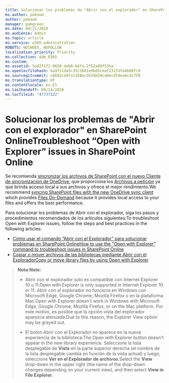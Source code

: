 ```yaml
---
title: Solucionar los problemas de "Abrir con el explorador" en SharePoint Online
ms.author: pebaum
author: pebaum
manager: pamgreen
ms.date: 04/21/2020
ms.audience: Admin
ms.topic: article
ms.service: o365-administration
ROBOTS: NOINDEX, NOFOLLOW
localization_priority: Priority
ms.collection: Adm_O365
ms.custom: ''
ms.assetid: 5ad2f1f2-9650-4eb0-b4fa-2f52a09f535a
ms.openlocfilehash: ba9f11da5c35c3681e9bd5ceaf13233fe8b80fc9
ms.sourcegitcommit: c6692ce0fa1358ec3529e59ca0ecdfdea4cdc759
ms.translationtype: HT
ms.contentlocale: es-ES
ms.lasthandoff: 09/14/2020
ms.locfileid: "47737322"
---
```

# <a name="troubleshoot-open-with-explorer-issues-in-sharepoint-online"></a><span data-ttu-id="351e0-102">Solucionar los problemas de "Abrir con el explorador" en SharePoint Online</span><span class="sxs-lookup"><span data-stu-id="351e0-102">Troubleshoot “Open with Explorer” issues in SharePoint Online</span></span>

<span data-ttu-id="351e0-103">Se recomienda [sincronizar los archivos de SharePoint con el nuevo Cliente de sincronización de OneDrive](https://support.office.com/article/sync-sharepoint-files-with-the-new-onedrive-sync-client-6de9ede8-5b6e-4503-80b2-6190f3354a88), que proporciona los [Archivos a petición](https://support.office.com/article/learn-about-onedrive-files-on-demand-0e6860d3-d9f3-4971-b321-7092438fb38e) ya que brinda acceso local a sus archivos y ofrece el mejor rendimiento.</span><span class="sxs-lookup"><span data-stu-id="351e0-103">We recommend [syncing SharePoint files with the new OneDrive sync client](https://support.office.com/article/sync-sharepoint-files-with-the-new-onedrive-sync-client-6de9ede8-5b6e-4503-80b2-6190f3354a88) which provides [Files On-Demand](https://support.office.com/article/learn-about-onedrive-files-on-demand-0e6860d3-d9f3-4971-b321-7092438fb38e) because it provides local access to your files and offers the best performance.</span></span>

<span data-ttu-id="351e0-104">Para solucionar los problemas de Abrir con el explorador, siga los pasos y procedimientos recomendados de los artículos siguientes:</span><span class="sxs-lookup"><span data-stu-id="351e0-104">To troubleshoot Open with Explorer issues, follow the steps and best practices in the following articles:</span></span>

- [<span data-ttu-id="351e0-105">Cómo usar el comando “Abrir con el Explorador” para solucionar problemas en SharePoint Online</span><span class="sxs-lookup"><span data-stu-id="351e0-105">How to use the "Open with Explorer" command to troubleshoot issues in SharePoint Online</span></span>](https://docs.microsoft.com/sharepoint/support/lists-and-libraries/troubleshoot-issues-using-open-with-explorer)
- [<span data-ttu-id="351e0-106">Copiar o mover archivos de las bibliotecas mediante Abrir con el Explorador</span><span class="sxs-lookup"><span data-stu-id="351e0-106">Copy or move library files by using Open with Explorer</span></span>](https://support.office.com/article/copy-or-move-library-files-by-using-open-with-explorer-aaee7bfb-e2a1-42ee-8fc0-bcc0754f04d2)

> <span data-ttu-id="351e0-107">**Nota**:</span><span class="sxs-lookup"><span data-stu-id="351e0-107">**Note:**</span></span>
>- <span data-ttu-id="351e0-108">Abrir con el explorador solo es compatible con Internet Explorer 10 u 11.</span><span class="sxs-lookup"><span data-stu-id="351e0-108">Open with Explorer is only supported in Internet Explorer 10 or 11.</span></span> <span data-ttu-id="351e0-109">Abrir con el explorador no funciona en Windows con Microsoft Edge, Google Chrome, Mozilla Firefox o en la plataforma Mac.</span><span class="sxs-lookup"><span data-stu-id="351e0-109">Open with Explorer doesn't work in Windows with Microsoft Edge, Google Chrome, Mozilla Firefox, or on the Mac platform.</span></span> <span data-ttu-id="351e0-110">Por este motivo, es posible que la opción vista del explorador aparezca atenuada.</span><span class="sxs-lookup"><span data-stu-id="351e0-110">Due to this reason, the Explorer View option may be grayed out.</span></span>
>
>- <span data-ttu-id="351e0-111">El botón Abrir con el Explorador no aparece en la nueva experiencia de la biblioteca.</span><span class="sxs-lookup"><span data-stu-id="351e0-111">The Open with Explorer button doesn't appear in the new library experience.</span></span> <span data-ttu-id="351e0-112">Seleccione la lista desplegable de **Vista** en la parte superior derecha (el nombre de la lista desplegable cambia en función de la vista actual) y luego, seleccione **Ver en el Explorador de archivos**.</span><span class="sxs-lookup"><span data-stu-id="351e0-112">Select the **View** drop-down in the upper right (the name of the drop-down changes depending on your current view), and then select **View in File Explorer**.</span></span>

